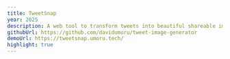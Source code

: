 ```yaml
---
title: TweetSnap
year: 2025
description: A web tool to transform tweets into beautiful shareable images.
githubUrl: https://github.com/davidumoru/tweet-image-generator
demoUrl: https://tweetsnap.umoru.tech/
highlight: true
---
```


